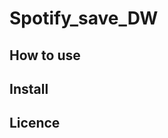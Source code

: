 # Spotify_save_DW
## How to use
## Install
## Licence
<!--stackedit_data:
eyJoaXN0b3J5IjpbMTM1NzQ3NzQ4N119
-->